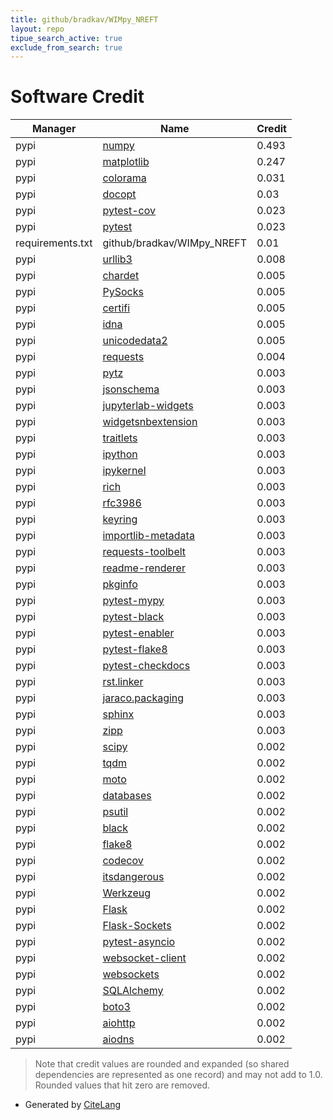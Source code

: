 ```yaml
---
title: github/bradkav/WIMpy_NREFT
layout: repo
tipue_search_active: true
exclude_from_search: true
---
```

# Software Credit

|Manager|Name|Credit|
|-------|----|------|
|pypi|[numpy](https://www.numpy.org)|0.493|
|pypi|[matplotlib](https://matplotlib.org)|0.247|
|pypi|[colorama](https://github.com/tartley/colorama)|0.031|
|pypi|[docopt](https://pypi.org/project/docopt)|0.03|
|pypi|[pytest-cov](https://pypi.org/project/pytest-cov)|0.023|
|pypi|[pytest](https://pypi.org/project/pytest)|0.023|
|requirements.txt|github/bradkav/WIMpy_NREFT|0.01|
|pypi|[urllib3](https://urllib3.readthedocs.io/)|0.008|
|pypi|[chardet](https://github.com/chardet/chardet)|0.005|
|pypi|[PySocks](https://github.com/Anorov/PySocks)|0.005|
|pypi|[certifi](https://github.com/certifi/python-certifi)|0.005|
|pypi|[idna](https://github.com/kjd/idna)|0.005|
|pypi|[unicodedata2](https://pypi.org/project/unicodedata2)|0.005|
|pypi|[requests](https://requests.readthedocs.io)|0.004|
|pypi|[pytz](https://pypi.org/project/pytz)|0.003|
|pypi|[jsonschema](https://pypi.org/project/jsonschema)|0.003|
|pypi|[jupyterlab-widgets](https://pypi.org/project/jupyterlab-widgets)|0.003|
|pypi|[widgetsnbextension](https://pypi.org/project/widgetsnbextension)|0.003|
|pypi|[traitlets](https://pypi.org/project/traitlets)|0.003|
|pypi|[ipython](https://pypi.org/project/ipython)|0.003|
|pypi|[ipykernel](https://pypi.org/project/ipykernel)|0.003|
|pypi|[rich](https://pypi.org/project/rich)|0.003|
|pypi|[rfc3986](https://pypi.org/project/rfc3986)|0.003|
|pypi|[keyring](https://pypi.org/project/keyring)|0.003|
|pypi|[importlib-metadata](https://pypi.org/project/importlib-metadata)|0.003|
|pypi|[requests-toolbelt](https://pypi.org/project/requests-toolbelt)|0.003|
|pypi|[readme-renderer](https://pypi.org/project/readme-renderer)|0.003|
|pypi|[pkginfo](https://pypi.org/project/pkginfo)|0.003|
|pypi|[pytest-mypy](https://pypi.org/project/pytest-mypy)|0.003|
|pypi|[pytest-black](https://pypi.org/project/pytest-black)|0.003|
|pypi|[pytest-enabler](https://pypi.org/project/pytest-enabler)|0.003|
|pypi|[pytest-flake8](https://pypi.org/project/pytest-flake8)|0.003|
|pypi|[pytest-checkdocs](https://pypi.org/project/pytest-checkdocs)|0.003|
|pypi|[rst.linker](https://pypi.org/project/rst.linker)|0.003|
|pypi|[jaraco.packaging](https://pypi.org/project/jaraco.packaging)|0.003|
|pypi|[sphinx](https://pypi.org/project/sphinx)|0.003|
|pypi|[zipp](https://pypi.org/project/zipp)|0.003|
|pypi|[scipy](https://www.scipy.org)|0.002|
|pypi|[tqdm](https://tqdm.github.io)|0.002|
|pypi|[moto](https://github.com/spulec/moto)|0.002|
|pypi|[databases](https://github.com/encode/databases)|0.002|
|pypi|[psutil](https://pypi.org/project/psutil)|0.002|
|pypi|[black](https://pypi.org/project/black)|0.002|
|pypi|[flake8](https://pypi.org/project/flake8)|0.002|
|pypi|[codecov](https://pypi.org/project/codecov)|0.002|
|pypi|[itsdangerous](https://pypi.org/project/itsdangerous)|0.002|
|pypi|[Werkzeug](https://pypi.org/project/Werkzeug)|0.002|
|pypi|[Flask](https://pypi.org/project/Flask)|0.002|
|pypi|[Flask-Sockets](https://pypi.org/project/Flask-Sockets)|0.002|
|pypi|[pytest-asyncio](https://pypi.org/project/pytest-asyncio)|0.002|
|pypi|[websocket-client](https://pypi.org/project/websocket-client)|0.002|
|pypi|[websockets](https://pypi.org/project/websockets)|0.002|
|pypi|[SQLAlchemy](https://pypi.org/project/SQLAlchemy)|0.002|
|pypi|[boto3](https://pypi.org/project/boto3)|0.002|
|pypi|[aiohttp](https://pypi.org/project/aiohttp)|0.002|
|pypi|[aiodns](https://pypi.org/project/aiodns)|0.002|


> Note that credit values are rounded and expanded (so shared dependencies are represented as one record) and may not add to 1.0. Rounded values that hit zero are removed.


- Generated by [CiteLang](https://github.com/vsoch/citelang)
